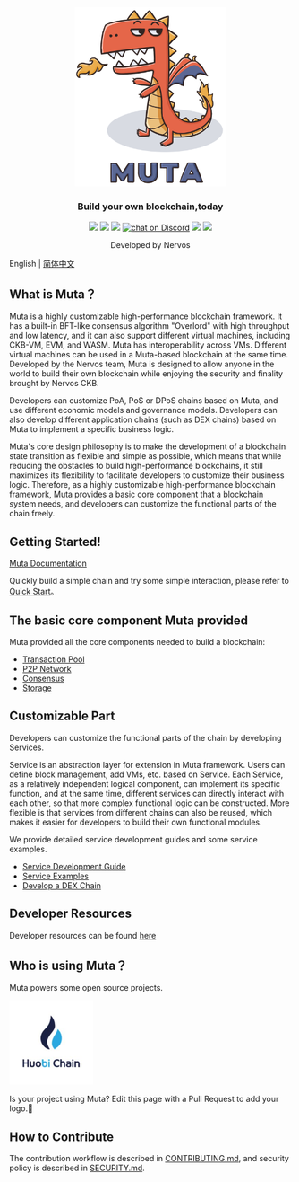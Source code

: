<p align="center">
  <a href="https://github.com/nervosnetwork/muta">
    <img src="https://github.com/nervosnetwork/muta-docs/blob/master/static/muta-logo1.png" width="270">
  </a>
  <h3 align="center">Build your own blockchain,today</h3>
  <p align="center">
    <a href="https://opensource.org/licenses/MIT"><img src="https://img.shields.io/badge/License-MIT-green.svg"></a>
    <a href="https://github.com/nervosnetwork/muta/blob/master/rust-toolchain"><img src="https://img.shields.io/badge/rustc-nightly-informational.svg"></a>
    <a href="https://travis-ci.com/nervosnetwork/muta"><img src="https://travis-ci.com/nervosnetwork/muta.svg?branch=master"></a>
     <a href="https://discord.gg/QXkFT88"><img src="https://img.shields.io/discord/674846745607536651?logo=discord"
    alt="chat on Discord"></a>
    <a href="https://github.com/nervosnetwork/muta"><img src="https://img.shields.io/github/stars/nervosnetwork/muta.svg?style=social"></a>
    <a href="https://github.com/nervosnetwork/muta"><img src="https://img.shields.io/github/forks/nervosnetwork/muta.svg?style=social"></a>
  </p>
  <p align="center">
     Developed by Nervos<br>
  </p>
</p>

English | [简体中文](./README_CN.md)

## What is Muta？

Muta is a highly customizable high-performance blockchain framework. It has a built-in BFT-like consensus algorithm "Overlord" with high throughput and low latency, and it can also support different virtual machines, including CKB-VM, EVM, and WASM. Muta has interoperability across VMs. Different virtual machines can be used in a Muta-based blockchain at the same time. Developed by the Nervos team, Muta is designed to allow anyone in the world to build their own blockchain while enjoying the security and finality brought by Nervos CKB.

Developers can customize PoA, PoS or DPoS chains based on Muta, and use different economic models and governance models. Developers can also develop different application chains (such as DEX chains) based on Muta to implement a specific business logic.

Muta's core design philosophy is to make the development of a blockchain state transition as flexible and simple as possible, which means that while reducing the obstacles to build high-performance blockchains, it still maximizes its flexibility to facilitate developers to customize their business logic. Therefore, as a highly customizable high-performance blockchain framework, Muta provides a basic core component that a blockchain system needs, and developers can customize the functional parts of the chain freely.

## Getting Started!

[Muta Documentation](https://nervosnetwork.github.io/muta-docs/)

Quickly build a simple chain and try some simple interaction, please refer to [Quick Start](https://nervosnetwork.github.io/muta-docs/#/en-us/getting_started.md)。

## The basic core component Muta provided
 
Muta provided all the core components needed to build a blockchain:

* [Transaction Pool](https://nervosnetwork.github.io/muta-docs/#/en-us/transaction_pool.md)
* [P2P Network](https://nervosnetwork.github.io/muta-docs/#/en-us/network.md)
* [Consensus](https://nervosnetwork.github.io/muta-docs/#/en-us/overlord.md)
* [Storage](https://nervosnetwork.github.io/muta-docs/#/en-us/storage.md)

## Customizable Part

Developers can customize the functional parts of the chain by developing Services.

Service is an abstraction layer for extension in Muta framework. Users can define block management, add VMs, etc. based on Service. Each Service, as a relatively independent logical component, can implement its specific function, and at the same time, different services can directly interact with each other, so that more complex functional logic can be constructed. More flexible is that services from different chains can also be reused, which makes it easier for developers to build their own functional modules.

We provide detailed service development guides and some service examples.

* [Service Development Guide](https://nervosnetwork.github.io/muta-docs/#/en-us/service_dev.md)
* [Service Examples](https://nervosnetwork.github.io/muta-docs/#/en-us/service_eg.md)
* [Develop a DEX Chain](https://nervosnetwork.github.io/muta-docs/#/en-us/dex.md)

## Developer Resources

Developer resources can be found [here](./docs/resources.md)

## Who is using Muta？

Muta powers some open source projects.

<p align="left">
  <a href="https://www.huobichain.com/">
    <img src="https://github.com/nervosnetwork/muta-docs/blob/master/static/user/s_huobichain.jpg" width="150">
  </a>
</p>

Is your project using Muta? Edit this page with a Pull Request to add your logo.:tada:

## How to Contribute

The contribution workflow is described in [CONTRIBUTING.md](CONTRIBUTING.md), and security policy is described in [SECURITY.md](SECURITY.md).
